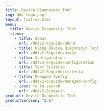```yaml
---
title: Device Diagnostic Tool
img: ddt_logo.png
layout: list-mx.html
menu:
  title: Device Diagnostic Tool
  items:
    - title: About
      url: /ddt/2-6/guide/about
    - title: Using Device Diagnostic Tool
      url: /ddt/2-6/guide/usage
    - title: Configuration
      url: /ddt/2-6/guide/configuration
    - title: Test Criteria
      url: /ddt/2-6/guide/criteria
    - title: Managed Config
      url: /ddt/2-6/guide/managed-config
    - icon: fa fa-search
      url: /ddt/2-6/search
product: Device Diagnostic Tool
productversion: "2.6"
---
```

